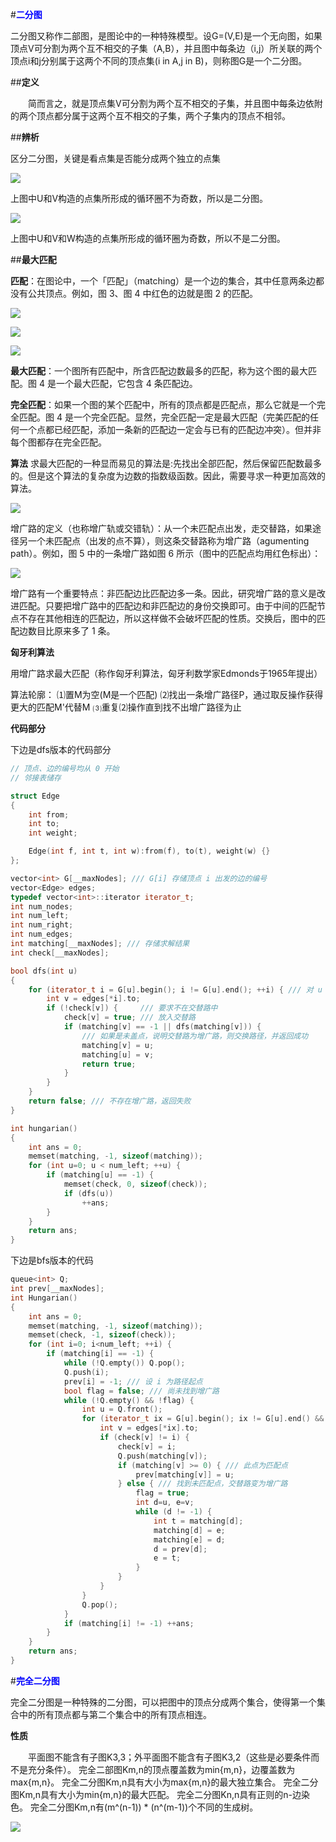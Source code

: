 #**<font color=blue>二分图</font>**

二分图又称作二部图，是图论中的一种特殊模型。设G=(V,E)是一个无向图，如果顶点V可分割为两个互不相交的子集（A,B），并且图中每条边（i,j）所关联的两个顶点i和j分别属于这两个不同的顶点集(i in A,j  in B)，则称图G是一个二分图。

##**定义**

&emsp;&emsp;简而言之，就是顶点集V可分割为两个互不相交的子集，并且图中每条边依附的两个顶点都分属于这两个互不相交的子集，两个子集内的顶点不相邻。

##**辨析**

区分二分图，关键是看点集是否能分成两个独立的点集

![](http://i.imgur.com/OhvWPKY.png)

上图中U和V构造的点集所形成的循环圈不为奇数，所以是二分图。

![](http://i.imgur.com/vwYtsHS.png)

上图中U和V和W构造的点集所形成的循环圈为奇数，所以不是二分图。

##**最大匹配**

**匹配**：在图论中，一个「匹配」（matching）是一个边的集合，其中任意两条边都没有公共顶点。例如，图 3、图 4 中红色的边就是图 2 的匹配。

![](http://i.imgur.com/0Wo5UFh.png)

![](http://i.imgur.com/HZEky0m.png)

![](http://i.imgur.com/hFM7VWV.png)

**最大匹配**：一个图所有匹配中，所含匹配边数最多的匹配，称为这个图的最大匹配。图 4 是一个最大匹配，它包含 4 条匹配边。

**完全匹配**：如果一个图的某个匹配中，所有的顶点都是匹配点，那么它就是一个完全匹配。图 4 是一个完全匹配。显然，完全匹配一定是最大匹配（完美匹配的任何一个点都已经匹配，添加一条新的匹配边一定会与已有的匹配边冲突）。但并非每个图都存在完全匹配。

**算法**
求最大匹配的一种显而易见的算法是:先找出全部匹配，然后保留匹配数最多的。但是这个算法的复杂度为边数的指数级函数。因此，需要寻求一种更加高效的算法。

![](http://i.imgur.com/0GCUYkC.png)

增广路的定义（也称增广轨或交错轨）：从一个未匹配点出发，走交替路，如果途径另一个未匹配点（出发的点不算），则这条交替路称为增广路（agumenting path）。例如，图 5 中的一条增广路如图 6 所示（图中的匹配点均用红色标出）：

![](http://i.imgur.com/Xb2FiKT.png)

增广路有一个重要特点：非匹配边比匹配边多一条。因此，研究增广路的意义是改进匹配。只要把增广路中的匹配边和非匹配边的身份交换即可。由于中间的匹配节点不存在其他相连的匹配边，所以这样做不会破坏匹配的性质。交换后，图中的匹配边数目比原来多了 1 条。

**匈牙利算法**

用增广路求最大匹配（称作匈牙利算法，匈牙利数学家Edmonds于1965年提出）

算法轮廓：
⑴置M为空(M是一个匹配)
⑵找出一条增广路径P，通过取反操作获得更大的匹配M'代替M
⑶重复⑵操作直到找不出增广路径为止

**代码部分**

下边是dfs版本的代码部分

```cpp
// 顶点、边的编号均从 0 开始
// 邻接表储存

struct Edge
{
    int from;
    int to;
    int weight;

    Edge(int f, int t, int w):from(f), to(t), weight(w) {}
};

vector<int> G[__maxNodes]; /// G[i] 存储顶点 i 出发的边的编号 
vector<Edge> edges;
typedef vector<int>::iterator iterator_t;
int num_nodes;
int num_left;
int num_right;
int num_edges;
int matching[__maxNodes]; /// 存储求解结果 
int check[__maxNodes];

bool dfs(int u)
{
    for (iterator_t i = G[u].begin(); i != G[u].end(); ++i) { /// 对 u 的每个邻接点
        int v = edges[*i].to;
        if (!check[v]) {     /// 要求不在交替路中
            check[v] = true; /// 放入交替路
            if (matching[v] == -1 || dfs(matching[v])) {
                /// 如果是未盖点，说明交替路为增广路，则交换路径，并返回成功
                matching[v] = u;
                matching[u] = v;
                return true;
            }
        }
    }
    return false; /// 不存在增广路，返回失败
}

int hungarian()
{
    int ans = 0;
    memset(matching, -1, sizeof(matching));
    for (int u=0; u < num_left; ++u) {
        if (matching[u] == -1) {
            memset(check, 0, sizeof(check));
            if (dfs(u))
                ++ans;
        }
    }
    return ans;
}
```
下边是bfs版本的代码
```cpp
queue<int> Q;
int prev[__maxNodes];
int Hungarian()
{
    int ans = 0;
    memset(matching, -1, sizeof(matching));
    memset(check, -1, sizeof(check));
    for (int i=0; i<num_left; ++i) {
        if (matching[i] == -1) {
            while (!Q.empty()) Q.pop();
            Q.push(i);
            prev[i] = -1; /// 设 i 为路径起点
            bool flag = false; /// 尚未找到增广路
            while (!Q.empty() && !flag) {
                int u = Q.front();
                for (iterator_t ix = G[u].begin(); ix != G[u].end() && !flag; ++ix) {
                    int v = edges[*ix].to;
                    if (check[v] != i) {
                        check[v] = i;
                        Q.push(matching[v]);
                        if (matching[v] >= 0) { /// 此点为匹配点
                            prev[matching[v]] = u;
                        } else { /// 找到未匹配点，交替路变为增广路
                            flag = true;
                            int d=u, e=v;
                            while (d != -1) {
                                int t = matching[d];
                                matching[d] = e;
                                matching[e] = d;
                                d = prev[d];
                                e = t;
                            }
                        }
                    }
                }
                Q.pop();
            }
            if (matching[i] != -1) ++ans;
        }
    }
    return ans;
}
```

#**<font color=blue>完全二分图</font>**

完全二分图是一种特殊的二分图，可以把图中的顶点分成两个集合，使得第一个集合中的所有顶点都与第二个集合中的所有顶点相连。

**性质**

&emsp;&emsp;平面图不能含有子图K3,3；外平面图不能含有子图K3,2（这些是必要条件而不是充分条件）。 完全二部图Km,n的顶点覆盖数为min{m,n}，边覆盖数为max{m,n}。 完全二分图Km,n具有大小为max{m,n}的最大独立集合。 完全二分图Km,n具有大小为min{m,n}的最大匹配。 完全二分图Kn,n具有正则的n-边染色。 完全二分图Km,n有(m^(n-1)) * (n^(m-1))个不同的生成树。

![](http://i.imgur.com/YFVkaD9.png)

